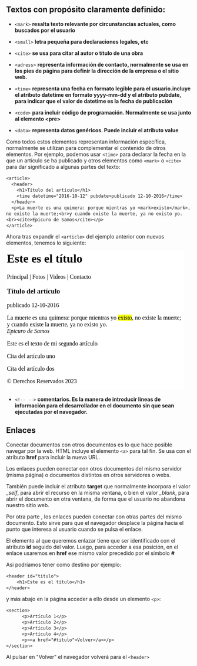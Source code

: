 ## Textos con propósito claramente definido:


- `<mark>` **resalta texto relevante por circunstancias actuales, como buscados por el usuario**

- `<small>` **letra pequeña para declaraciones legales, etc**

- `<cite>` **se usa para citar al autor  o título de una obra**

- `<adress>` **representa información de contacto, normalmente se usa en los pies de página para definir la dirección de la empresa o el sitio web.**

- `<time>` **representa una fecha en formato legible para el usuario.incluye el atributo datetime en formato yyyy-mm-dd y el atributo pubdate, para indicar que el valor de datetime es la fecha de publicación**

- `<code>` **para incluir código de programación. Normalmente se usa junto al elemento \<pre>**

- `<data>` **representa datos genéricos. Puede incluir el atributo value**


Como todos estos elementos representan información específica, normalmente se utilizan para complementar el contenido de otros elementos. Por ejemplo, podemos usar `<time>` para declarar la fecha en la que un artículo se ha publicado y otros elementos como `<mark>` o `<cite>` para dar significado a algunas partes del texto:

```
<article>
  <header>
    <h1>Título del artículo</h1>
    <time datetime="2016-10-12" pubdate>publicado 12-10-2016</time>
  </header>
  <p>La muerte es una quimera: porque mientras yo <mark>existo</mark>, no existe la muerte;<br>y cuando existe la muerte, ya no existo yo.<br><cite>Epicuro de Samos</cite></p>
</article>
```

Ahora tras expandir el `<article>` del ejemplo anterior con nuevos elementos, tenemos lo siguiente:

![](Media/texto3.png)

- `<!-- -->` **comentarios. Es la manera de introducir lineas de información para el desarrollador en el documento sin que sean ejecutadas por el navegador.**

## Enlaces

Conectar documentos con otros documentos es lo que hace posible navegar por la web.
HTML incluye el elemento `<a>` para tal fin. Se usa con el atributo **href** para incluir la nueva URL.

Los enlaces pueden conectar con otros documentos del mismo servidor (misma página) o documentos distintos en otros servidores o webs.

También puede incluir el atributo **target** que normalmente incorpora el valor *_self*, para abrir el recurso en la misma ventana, o bien el valor *_blank*, para abrir el documento en otra ventana, de forma que el usuario no abandona nuestro sitio web.

Por otra parte , los enlaces pueden conectar con otras partes del mismo documento. Esto sirve para que el navegador desplace la página hacia el punto que interesa al usuario cuando se pulsa el enlace.

El elemento al que queremos enlazar tiene que ser identificado con el atributo **id** seguido del valor. Luego, para acceder a esa posición, en el enlace usaremos en **href** ese mismo valor precedido por el símbolo **#**

Asi podríamos tener como destino por ejemplo:

```
<header id="titulo">
    <h1>Este es el título</h1>
</header>
```  

y más abajo en la página acceder a ello desde un elemento `<p>`:

```
<section>
      <p>Artículo 1</p>
      <p>Artículo 2</p>
      <p>Artículo 3</p>
      <p>Artículo 4</p>
      <p><a href="#titulo">Volver</a></p>
</section>
```
Al pulsar en "Volver" el navegador volverá para el `<header>`
